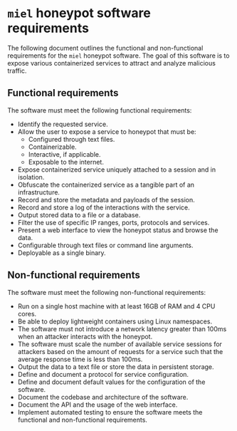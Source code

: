 # `miel` honeypot software requirements

The following document outlines the functional and non-functional requirements
for the `miel` honeypot software. The goal of this software is to expose various
containerized services to attract and analyze malicious traffic.

## Functional requirements

The software must meet the following functional requirements:

- Identify the requested service.
- Allow the user to expose a service to honeypot that must be:
  - Configured through text files.
  - Containerizable.
  - Interactive, if applicable.
  - Exposable to the internet.
- Expose containerized service uniquely attached to a session and in isolation.
- Obfuscate the containerized service as a tangible part of an infrastructure.
- Record and store the metadata and payloads of the session.
- Record and store a log of the interactions with the service.
- Output stored data to a file or a database.
- Filter the use of specific IP ranges, ports, protocols and services.
- Present a web interface to view the honeypot status and browse the data.
- Configurable through text files or command line arguments.
- Deployable as a single binary.

## Non-functional requirements

The software must meet the following non-functional requirements:

- Run on a single host machine with at least 16GB of RAM and 4 CPU cores.
- Be able to deploy lightweight containers using Linux namespaces.
- The software must not introduce a network latency greater than 100ms when an
  attacker interacts with the honeypot.
- The software must scale the number of available service sessions for attackers
  based on the amount of requests for a service such that the average response
  time is less than 100ms.
- Output the data to a text file or store the data in persistent storage.
- Define and document a protocol for service configuration.
- Define and document default values for the configuration of the software.
- Document the codebase and architecture of the software.
- Document the API and the usage of the web interface.
- Implement automated testing to ensure the software meets the functional and
  non-functional requirements.
